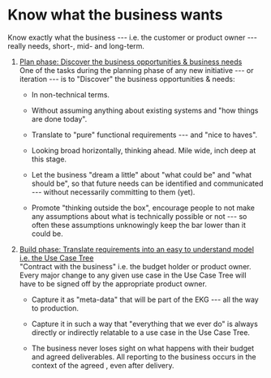 # Know what the business wants

Know exactly what the business --- i.e. the customer or product owner
--- really needs, short-, mid- and long-term.

1. <u>Plan phase: Discover the business opportunities & business needs</u><br/>
   One of the tasks during the planning phase of any new initiative
   --- or iteration --- is to "Discover" the business opportunities &
   needs:

    - In non-technical terms.

    - Without assuming anything about existing systems and "how
      things are done today".

    - Translate to "pure" functional requirements --- and "nice
      to haves".

    - Looking broad horizontally, thinking ahead. Mile wide, inch
      deep at this stage.

    - Let the business "dream a little" about "what could be"
      and "what should be", so that future needs can be
      identified and communicated --- without necessarily
      committing to them (yet).

    - Promote "thinking outside the box", encourage people to
      not make any assumptions about what is technically possible
      or not --- so often these assumptions unknowingly keep the
      bar lower than it could be.

2. <u>Build phase: Translate requirements into an easy to
   understand model i.e. the Use Case Tree</u><br/>
   "Contract with the business" i.e. the budget holder or
   product owner.
   Every major change to any given use case in the
   Use Case Tree will have to be signed off by the
   appropriate product owner.

    - Capture it as "meta-data" that will be part of the
      EKG --- all the way to production.

    - Capture it in such a way that "everything that we ever do"
      is always directly or indirectly relatable to a use case
      in the Use Case Tree.

    - The business never loses sight on what happens with their
      budget and agreed deliverables.
      All reporting to the business occurs in the context of
      the agreed , even after delivery.
